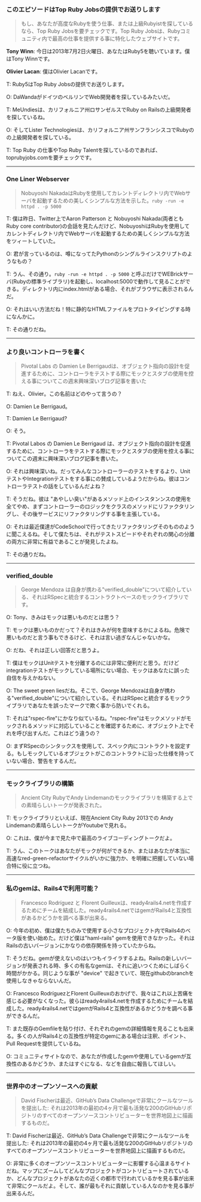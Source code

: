### このエピソードはTop Ruby Jobsの提供でお送りします
> もし、あなたが高度なRubyを使う仕事、または上級Rubyistを探しているなら、Top Ruby Jobsを要チェックです。Top Ruby Jobsは、Rubyコミュニティ内で最高の仕事を提供する事に特化したウェブサイトです。

**Tony Winn**: 今日は2013年7月2日火曜日、あなたはRuby5を聴いています。僕はTony Winnです。

**Olivier Lacan**: 僕はOlivier Lacanです。

T: Ruby5はTop Ruby Jobsの提供でお送りします。

O: DaWandaがドイツのベルリンでWeb開発者を探しているみたいだ。

T: MeUndiesは、カリフォルニア州ロサンゼルスでRuby on Railsの上級開発者を探しているね。

O: そしてLister Technologiesは、カリフォルニア州サンフランシスコでRubyのの上級開発者を探している。

T: Top Ruby の仕事やTop Ruby Talentを探しているのであれば、toprubyjobs.comを要チェックです。

---

### One Liner Webserver
> Nobuyoshi NakadaはRubyを使用してカレントディレクトリ内でWebサーバを起動するための美しくシンプルな方法を示した。`ruby -run -e httpd . -p 5000`

T: 僕は昨日、Twitter上でAaron Patterson と Nobuyoshi Nakada(両者ともRuby core contributor)の会話を見たんだけど、NobuyoshiはRubyを使用してカレントディレクトリ内でWebサーバを起動するための美しくシンプルな方法をツィートしていた。

O: 君が言っているのは、噂になってたPythonのシングルラインスクリプトのようなもの？

T: うん、その通り。`ruby -run -e httpd . -p 5000` と呼ぶだけでWEBrickサーバ(Rubyの標準ライブラリ)を起動し、localhost:5000で動作して見ることができる。ディレクトリ内にindex.htmlがある場合、それがブラウザに表示されるんだ。

O: それはいい方法だね！特に静的なHTMLファイルをプロトタイピングする時になんかに。

T: その通りだね。

---

### より良いコントローラを書く
> Pivotal Labs の Damien Le Berrigaudは、オブジェクト指向の設計を促進するために、コントローラをテストする際にモックとスタブの使用を控える事についてこの週末興味深いブログ記事を書いた

T: ねえ、Olivier。この名前はどのやって言うの？

O: Damien Le Berrigaud。

T: Damien Le Berrigaud?

O: そう。

T: Pivotal Labos の Damien Le Berrigaud は、オブジェクト指向の設計を促進するために、コントローラをテストする際にモックとスタブの使用を控える事についてこの週末に興味深いブログ記事を書いた。

O: それは興味深いね。だってみんなコントローラーのテストをするより、UnitテストやIntegrationテストをする事にの賛成しているようだからね。彼はコントローラテストの話をしているんだよね？

T: そうだね。彼は "あやしい臭い"があるメソッド上のインスタンンスの使用を全てやめ、まずコントローラーのロジックをクラスのメソッドにリファクタリングし、その後サービスにリファクタリングする事を主張している。

O: それは最近僕達がCodeSchoolで行ってきたリファクタリングそのもののように聞こえるね。そして僕たちは、それがテストスピードやそれぞれの関心の分離の両方に非常に有益であることが発見したよね。

T: その通りだね。

---

### verified_double
> George Mendoza は自身が携わる"verified_double"について紹介している、それはRSpecと統合するコントラクトベースのモックライブラリです。

O: Tony、きみはモックは悪いものだとは思う？

T: モックは悪いものかだって？それはきみが何を意味するかによるね。危険で悪いものだと言う事もできるけど、それは言い過ぎなんじゃないかな。

O: だね、それは正しい回答だと思うよ。

T: 僕はモックはUnitテストを分離するのには非常に便利だと思う。だけどintegrationテストがモックしている場所にない場合、モックはあなたに誤った自信を与えかねない。

O: The sweet green liesだね。そこで、George Mendozaは自身が携わる"verified_double"について紹介している。それはRSpecと統合するモックライブラリであなたを誤ったマークで欺く事から防いでくれる。

T: それは"rspec-fire"にかなり似ているね。"rspec-fire"はモックメソッドがモックされるメソッドに対応していることを確認するために、オブジェクト上でそれを呼び出すんだ。これはどう違うの？

O: まずRSpecのシンタックスを使用して、スペック内にコントラクトを設定する。もしモックしているオブジェクトがこのコントラクトに沿った仕様を持っていない場合、警告をするんだ。

---

### モックライブラリの構築
> Ancient City RubyでAndy Lindemanのモックライブラリを構築する上での素晴らしいトークが発表された。

T: モックライブラリといえば、現在Ancient City Ruby 2013での Andy Lindemanの素晴らしいトークがYoutubeで見れる。

O: これは、僕が今まで見た中で最高のライブコーディングトークだよ。

T: うん、このトークはあなたがモックが何ができるか、またはあなたが本当に高速なred-green-refactorサイクルがいかに強力か、を明確に把握していない場合特に役に立つね。

---

### 私のgemは、Rails4で利用可能？
> Francesco Rodríguez と Florent Guilleuxは、ready4rails4.netを作成するためにチームを結成した。ready4rails4.netではgemがRails4と互換性があるかどうかを調べる事が出来る。

O: 今年の初め、僕は僕たちのみで使用する小さなプロジェクト内でRails4のベータ版を使い始めた。だけど僕は"haml-rails" gemを使用できなかった。それはRailsの古いバージョンにかなりの依存関係を持っていたからね。

T: そうだね。gemが使えないのはいつもイライラするよね。Railsの新しいバージョンが発表される時、多くの有名なgemは、それに追いつくためにしばらく時間がかかる。同じような事が "device" で起きていて、現在githubのbranchを使用しなきゃならないんだ。

O: Francesco RodríguezとFlorent Guilleuxのおかげで、我々はこれ以上苦痛を感じる必要がなくなった。彼らはready4rails4.netを作成するためにチームを結成した。ready4rails4.netではgemがRails4と互換性があるかどうかを調べる事ができるんだ。

T: また既存のGemfileを貼り付け、それぞれのgemの詳細情報を見ることも出来る。多くの人がRails4との互換性が特定のgemにある場合は注釈、ポイント、Pull Requestを提供しているね。

O: コミュニティサイトなので、あなたが作成したgemや使用しているgemが互換性のあるかどうか、またはすぐになる、などを自由に報告してほしい。

---

### 世界中のオープンソースへの貢献
> David Fischerは最近、GitHub’s Data Challengeで非常にクールなツールを提出した: それは2013年の最初の4ヶ月で最も活発な200のGitHubリポジトリのすべてのオープンソースコントリビューターを世界地図上に描画するものだ。

T: David Fischerは最近、GitHub’s Data Challengeで非常にクールなツールを提出した: それは2013年の最初の4ヶ月で最も活発な200のGitHubリポジトリのすべてのオープンソースコントリビューターを世界地図上に描画するものだ。

O: 非常に多くのオープンソースコントリビューターに影響する心温まるサイトだね。マップにズームしてどんなプロジェクトがコントリビュートされているか、どんなプロジェクトがあなたの近くの都市で行われているかを見る事が出来て非常にクールだよ。そして、誰が最もそれに貢献している人なのかを見る事が出来るんだ。
